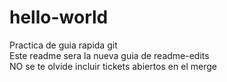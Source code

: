 # hello-world
Practica de guia rapida git<br>
Este readme sera la nueva guia de readme-edits<br>
NO se te olvide incluir tickets abiertos en el merge
